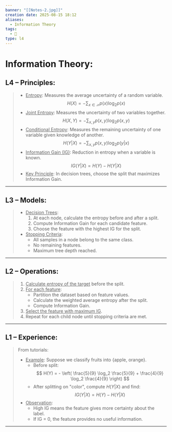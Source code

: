 ```yaml
---
banner: "[[Notes-2.jpg]]"
creation date: 2025-08-15 18:12
aliases:
  - Information Theory
tags:
  - 🧠
type: l4
---
```

# Information Theory:
## L4 – Principles:
> - <u>Entropy</u>: Measures the average uncertainty of a random variable.  $$H(X) = - \sum_{x \in \mathcal{X}} p(x) \log_2 p(x)$$
> - <u>Joint Entropy</u>: Measures the uncertainty of two variables together.  
>   $$H(X, Y) = - \sum_{x, y} p(x, y) \log_2 p(x, y)$$
> - <u>Conditional Entropy</u>: Measures the remaining uncertainty of one variable given knowledge of another.  $$H(Y|X) = - \sum_{x, y} p(x, y) \log_2 p(y|x)$$
> - <u>Information Gain (IG)</u>: Reduction in entropy when a variable is known.  $$IG(Y|X) = H(Y) - H(Y|X)$$
> - <u>Key Principle</u>: In decision trees, choose the split that maximizes Information Gain.
---
## L3 – Models:
> - <u>Decision Trees</u>:
>   1. At each node, calculate the entropy before and after a split.
>   2. Compute Information Gain for each candidate feature.
>   3. Choose the feature with the highest IG for the split.
> - <u>Stopping Criteria</u>:
>   - All samples in a node belong to the same class.
>   - No remaining features.
>   - Maximum tree depth reached.
---
## L2 – Operations:
> 1. <u>Calculate entropy of the target</u> before the split.
> 2. <u>For each feature</u>:
>    - Partition the dataset based on feature values.
>    - Calculate the weighted average entropy after the split.
>    - Compute Information Gain.
> 3. <u>Select the feature with maximum IG</u>.
> 4. Repeat for each child node until stopping criteria are met.
---

## L1 – Experience:
> From tutorials:
> - <u>Example</u>: Suppose we classify fruits into {apple, orange}.
>   - Before split:  $$ H(Y) = - \left( \frac{5}{9} \log_2 \frac{5}{9} + \frac{4}{9} \log_2 \frac{4}{9} \right) $$
>   - After splitting on "color", compute $H(Y|X)$ and find:  $$ IG(Y|X) = H(Y) - H(Y|X) $$
> - <u>Observation</u>:
>   - High IG means the feature gives more certainty about the label.
>   - If IG = 0, the feature provides no useful information.
---
